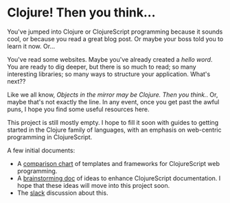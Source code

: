 # Clojure! Then you think...

You've jumped into Clojure or ClojureScript programming because it sounds cool, or
because you read a great blog post. Or maybe your boss told you to learn it now. Or...

You've read some websites. Maybe you've already created a _hello word_. You are ready to
dig deeper, but there is so much to read; so many interesting libraries; so many ways to
structure your application. What's next??

Like we all know, _Objects in the mirror may be Clojure. Then you think._.  Or, maybe
that's not exactly the line. In any event, once you get past the awful puns, I hope you
find some useful resources here.

This project is still mostly empty. I hope to fill it soon with guides to getting
started in the Clojure family of languages, with an emphasis on web-centric programming
in ClojureScript.

A few initial documents:

- A [comparison chart](https://goo.gl/ZZH8fm) of templates and frameworks for
  ClojureScript web programming.
- A [brainstorming doc](https://goo.gl/iqNrny) of ideas to enhance ClojureScript
  documentation. I hope that these ideas will move into this project soon.
- The [slack](https://clojurians.slack.com/messages/C5JCE7VGF/) discussion about this.


